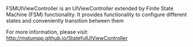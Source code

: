 FSMUIViewController is an UIViewController extended by Finite State Machine (FSM) functionality. It provides functionality to configure different states and conveniently transition between them

For more information, please visit: http://mstumpp.github.io/StatefulUIViewController
